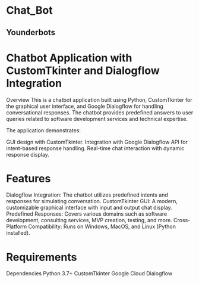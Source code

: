 # Chat_Bot
## Younderbots
# Chatbot Application with CustomTkinter and Dialogflow Integration
Overview
This is a chatbot application built using Python, CustomTkinter for the graphical user interface, and Google Dialogflow for handling conversational responses. The chatbot provides predefined answers to user queries related to software development services and technical expertise.

The application demonstrates:

GUI design with CustomTkinter.
Integration with Google Dialogflow API for intent-based response handling.
Real-time chat interaction with dynamic response display.
# Features
Dialogflow Integration: The chatbot utilizes predefined intents and responses for simulating conversation.
CustomTkinter GUI: A modern, customizable graphical interface with input and output chat display.
Predefined Responses: Covers various domains such as software development, consulting services, MVP creation, testing, and more.
Cross-Platform Compatibility: Runs on Windows, MacOS, and Linux (Python installed).
# Requirements
Dependencies
Python 3.7+
CustomTkinter
Google Cloud Dialogflow
